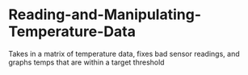 # Reading-and-Manipulating-Temperature-Data
Takes in a matrix of temperature data, fixes bad sensor readings, and graphs temps that are within a target threshold

